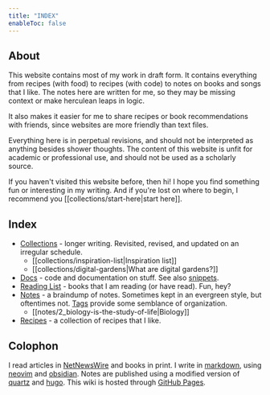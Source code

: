 ```yaml
---
title: "INDEX"
enableToc: false
---
```

## About
This website contains most of my work in draft form.
It contains everything from recipes (with food) to recipes (with code) to notes on books and songs that I like.
The notes here are written for me, so they may be missing context or make herculean leaps in logic.

It also makes it easier for me to share recipes or book recommendations with friends, since websites are more friendly than text files.

Everything here is in perpetual revisions, and should not be interpreted as anything besides shower thoughts. The content of this website is unfit for academic or professional use, and should not be used as a scholarly source.

If you haven't visited this website before, then hi! I hope you find something fun or interesting in my writing. And if you're lost on where to begin, I recommend you [[collections/start-here|start here]].

## Index
- [Collections](/collections) - longer writing. Revisited, revised, and updated on an irregular schedule.
	- [[collections/inspiration-list|Inspiration list]]
	- [[collections/digital-gardens|What are digital gardens?]]
- [Docs](/docs) - code and documentation on stuff. See also [snippets](/tags/snippet).
- [Reading List](/books) - books that I am reading (or have read). Fun, hey?
- [Notes](/notes) - a braindump of notes. Sometimes kept in an evergreen style, but oftentimes not. [Tags](/tags) provide some semblance of organization.
	- [[notes/2_biology-is-the-study-of-life|Biology]]
- [Recipes](/recipes) - a collection of recipes that I like.

## Colophon
I read articles in [NetNewsWire](https://netnewswire.com) and books in print.
I write in [markdown](https://www.markdownguide.org/), using [neovim](https://neovim.io/) and [obsidian](https://obsidian.md).
Notes are published using a modified version of [quartz](https://quartz.jzhao.xyz/) and [hugo](https://gohugo.io).
This wiki is hosted through [GitHub Pages](https://pages.github.com/).